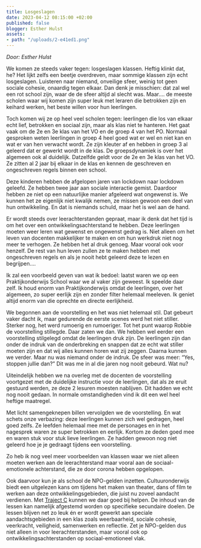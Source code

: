 ```yaml
---
title: Losgeslagen
date: 2023-04-12 08:15:00 +02:00
published: false
blogger: Esther Hulst
assets:
- path: "/uploads/2-e41ed1.png"
---
```


*Door: Esther Hulst*

We komen ze steeds vaker tegen: losgeslagen klassen. Heftig klinkt dat, he? Het lijkt zelfs een beetje overdreven, maar sommige klassen zijn echt losgeslagen. Luisteren naar niemand, onveilige sfeer, weinig tot geen sociale cohesie, onaardig tegen elkaar. Dan denk je misschien: dat zal wel een rot school zijn, waar de de sfeer altijd al slecht was. Maar…. de meeste scholen waar wij komen zijn super leuk met leraren die betrokken zijn en keihard werken, het beste willen voor hun leerlingen.

Toch komen wij ze op heel veel scholen tegen: leerlingen die los van elkaar echt lief, betrokken en sociaal zijn, maar als klas niet te hanteren. Het gaat vaak om de 2e en 3e klas van het VO en de groep 4 van het PO. Normaal gesproken weten leerlingen in groep 4 heel goed wat er wel en niet kan en wat er van hen verwacht wordt. Ze zijn kleuter af en hebben in groep 3 al geleerd dat er gewerkt wordt in de klas. De groepsdynamiek is over het algemeen ook al duidelijk. Datzelfde geldt voor de 2e en 3e klas van het VO. Ze zitten al 2 jaar bij elkaar in de klas en kennen de geschreven en ongeschreven regels binnen een school.

Deze kinderen hebben de afgelopen jaren van lockdown naar lockdown geleefd. Ze hebben twee jaar aan sociale interactie gemist. Daardoor hebben ze niet op een natuurlijke manier afgeleerd wat ongewenst is. We kunnen het ze eigenlijk niet kwalijk nemen, ze missen gewoon een deel van hun ontwikkeling. En dat is niemands schuld,  maar het is wel aan de hand. 

Er wordt steeds over leerachterstanden gepraat, maar ik denk dat het tijd is om het over een ontwikkelingsachterstand te hebben. Deze leerlingen moeten weer leren wat gewenst en ongewenst gedrag is. Niet alleen om het leven van docenten makkelijker te maken en om hun werkdruk niet nog meer te verhogen. Ze hebben het al druk genoeg. Maar vooral ook voor henzelf. De rest van hun leven zullen ze te maken hebben met ongeschreven regels en als je nooit hebt geleerd deze te lezen en begrijpen….

Ik zal een voorbeeld geven van wat ik bedoel: laatst waren we op een Praktijkonderwijs School waar we al vaker zijn geweest. Ik speelde daar zelf. Ik houd enorm van Praktijkonderwijs omdat de leerlingen, over het algemeen, zo super eerlijk zijn en zonder filter helemaal meeleven. Ik geniet altijd enorm van die oprechte en directe eerlijkheid. 

We begonnen aan de voorstelling en het was niet helemaal stil. Dat gebeurt vaker dacht ik, maar gedurende de eerste scenes werd het niet stiller. Sterker nog, het werd rumoerig en rumoeriger. Tot het punt waarop Robbie de voorstelling stillegde. Daar zaten we dan. We hebben wel eerder een voorstelling stilgelegd omdat de leerlingen druk zijn. De leerlingen zijn dan onder de indruk van de onderbreking en snappen dat ze echt wat stiller moeten zijn en dat wij alles kunnen horen wat zij zeggen. Daarna kunnen we verder. Maar nu was niemand onder de indruk. De sfeer was meer: “Yes, stoppen jullie dan?” Dit was me in al die jaren nog nooit gebeurd. Wat nu? 

Uiteindelijk hebben we na overleg met de docenten de voorstelling voortgezet met de duidelijke instructie voor de leerlingen, dat als ze eruit gestuurd werden, ze deze 2 lesuren moesten nablijven. Dit hadden we echt nog nooit gedaan. In normale omstandigheden vind ik dit een wel heel heftige maatregel.

Met licht samengeknepen billen vervolgden we de voorstelling. En wat schets onze verbazing: deze leerlingen kunnen zich wel gedragen, heel goed zelfs. Ze leefden helemaal mee met de personages en in het nagesprek waren ze super betrokken en eerlijk. Kortom ze deden goed mee en waren stuk voor stuk lieve leerlingen. Ze hadden gewoon nog niet geleerd hoe je je gedraagt tijdens een voorstelling.

Zo heb ik nog veel meer voorbeelden van klassen waar we niet alleen moeten werken aan de leerachterstand maar vooral aan de sociaal-emotionele achterstand, die ze door corona hebben opgelopen.

Ook daarvoor kun je als school de NPO-gelden inzetten. Cultuuronderwijs biedt een uitgelezen kans om tijdens het maken van theater, dans of film te werken aan deze ontwikkelingsgebieden, die juist nu zoveel aandacht verdienen. Met [Traject C](https://www.opde1sterij.nl/traject-c/) kunnen we daar goed bij helpen. De inhoud van de lessen kan namelijk afgestemd worden op specifieke secundaire doelen. De lessen blijven net zo leuk én er wordt gewerkt aan speciale aandachtsgebieden in een klas zoals weerbaarheid, sociale cohesie, veerkracht, veiligheid, samenwerken en reflectie. Zet je NPO-gelden dus niet alleen in voor leerachterstanden, maar vooral ook op ontwikkelingsachterstanden op sociaal-emotioneel vlak.